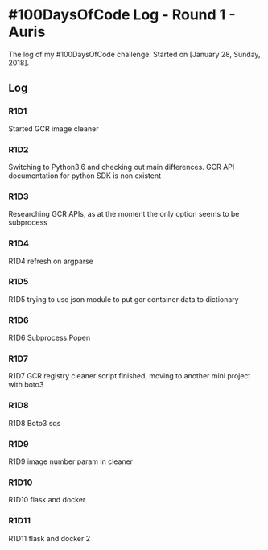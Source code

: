 # #100DaysOfCode Log - Round 1 - Auris

The log of my #100DaysOfCode challenge. Started on [January 28, Sunday, 2018].

## Log

### R1D1
Started GCR image cleaner

### R1D2
Switching to Python3.6 and checking out main differences. GCR API documentation for python SDK is non existent

### R1D3
Researching GCR APIs, as at the moment the only option seems to be subprocess

### R1D4
R1D4 refresh on argparse

### R1D5
R1D5 trying to use json module to put gcr container data to dictionary

### R1D6
R1D6 Subprocess.Popen

### R1D7
R1D7 GCR registry cleaner script finished, moving to another mini project with boto3

### R1D8
R1D8 Boto3 sqs

### R1D9
R1D9 image number param in cleaner

### R1D10
R1D10 flask and docker

### R1D11
R1D11 flask and docker 2

